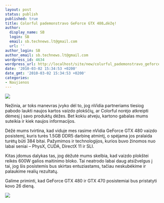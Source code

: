 ```yaml
---
layout: post
status: publish
published: true
title: Colorful pademonstravo GeForce GTX 480…dėžę!
author:
  display_name: SB
  login: SB
  email: sb.technews.lt@gmail.com
  url: ''
author_login: SB
author_email: sb.technews.lt@gmail.com
wordpress_id: 4634
wordpress_url: http://localhost/site/new/colurful_pademonstravo_geforce_gtx_480deze/
date: '2010-03-02 15:34:53 +0200'
date_gmt: '2010-03-02 15:34:53 +0200'
categories:
- Naujienos
---
```

<div class="imgright"><img src="http://www.part.lt/img/c074cd9ded37ae87c15a8dc95a5fe443485.jpg"  /></div>
<p>Nežinia, ar toks manevras įvyko dėl to, jog nVidia partneriams tiesiog pabodo laukti naujos kartos vaizdo plokščių, ar Colorful norėjo atkreipti dėmesį į savo produktų dėžes. Bet kokiu atveju, kartono gabalas mums suteikia ir kiek naujos informacijos.</p>
<p>Dėžė mums tvirtina, kad viduje mes rasime nVidia GeForce GTX 480 vaizdo posistemį, kuris turės 1.5GB DDR5 darbinę atmintį, o spėjama jos pralaida turėtų būti 384 bitai. Pažymimos ir technologijos, kurios buvo žinomos nuo labai seniai – PhysX, CUDA, DirectX 11 ir SLI.</p>
<p>Kitas įdomus dalykas tas, jog dėžutė mums skelbia, kad vaizdo plokštei reikės 600W galios maitinimo bloko. Tai neatrodo labai daug atsižvelgus į tai, jog šis posistemis bus skirtas entuziastams, tačiau neskubėkime ir palaukime realių rezultatų.</p>
<p>Galime priminti, kad GeForce GTX 480 ir GTX 470 posistemiai bus pristatyti kovo 26 dieną.</p>
<p><img src="http://www.tcmagazine.com/images/news/Hardware/Colorful/Colorful_GeForce_GTX_480_box_01.jpg" /></p>
